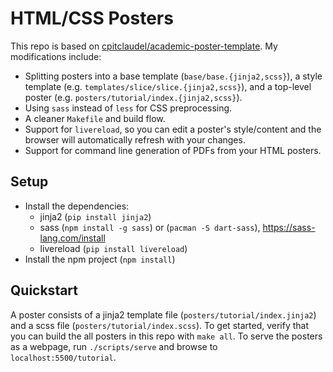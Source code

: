 # HTML/CSS Posters

This repo is based on [cpitclaudel/academic-poster-template](https://github.com/cpitclaudel/academic-poster-template).
My modifications include:

- Splitting posters into a base template (`base/base.{jinja2,scss}`), a style template (e.g. `templates/slice/slice.{jinja2,scss}`), and a top-level poster (e.g. `posters/tutorial/index.{jinja2,scss}`).
- Using `sass` instead of `less` for CSS preprocessing.
- A cleaner `Makefile` and build flow.
- Support for `livereload`, so you can edit a poster's style/content and the browser will automatically refresh with your changes.
- Support for command line generation of PDFs from your HTML posters.

## Setup

- Install the dependencies:
    - jinja2 (`pip install jinja2`)
    - sass (`npm install -g sass`) or (`pacman -S dart-sass`), https://sass-lang.com/install
    - livereload (`pip install livereload`)
- Install the npm project (`npm install`)

## Quickstart

A poster consists of a jinja2 template file (`posters/tutorial/index.jinja2`) and a scss file (`posters/tutorial/index.scss`).
To get started, verify that you can build the all posters in this repo with `make all`.
To serve the posters as a webpage, run `./scripts/serve` and browse to `localhost:5500/tutorial`.
